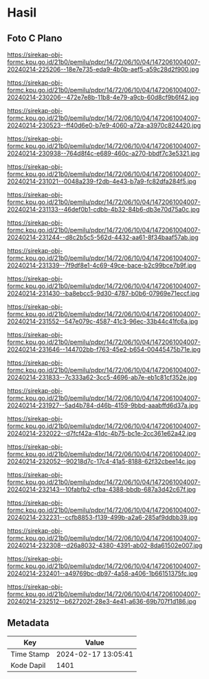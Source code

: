 # Hasil

## Foto C Plano

https://sirekap-obj-formc.kpu.go.id/21b0/pemilu/pdpr/14/72/06/10/04/1472061004007-20240214-225206--18e7e735-eda9-4b0b-aef5-a59c28d2f900.jpg

https://sirekap-obj-formc.kpu.go.id/21b0/pemilu/pdpr/14/72/06/10/04/1472061004007-20240214-230206--472e7e8b-11b8-4e79-a9cb-60d8cf9b6f42.jpg

https://sirekap-obj-formc.kpu.go.id/21b0/pemilu/pdpr/14/72/06/10/04/1472061004007-20240214-230523--ff40d6e0-b7e9-4060-a72a-a3970c824420.jpg

https://sirekap-obj-formc.kpu.go.id/21b0/pemilu/pdpr/14/72/06/10/04/1472061004007-20240214-230938--764d8f4c-e689-460c-a270-bbdf7c3e5321.jpg

https://sirekap-obj-formc.kpu.go.id/21b0/pemilu/pdpr/14/72/06/10/04/1472061004007-20240214-231021--0048a239-f2db-4e43-b7a9-fc82dfa284f5.jpg

https://sirekap-obj-formc.kpu.go.id/21b0/pemilu/pdpr/14/72/06/10/04/1472061004007-20240214-231133--46def0b1-cdbb-4b32-84b6-db3e70d75a0c.jpg

https://sirekap-obj-formc.kpu.go.id/21b0/pemilu/pdpr/14/72/06/10/04/1472061004007-20240214-231244--d8c2b5c5-562d-4432-aa61-8f34baaf57ab.jpg

https://sirekap-obj-formc.kpu.go.id/21b0/pemilu/pdpr/14/72/06/10/04/1472061004007-20240214-231339--7f9df8e1-4c69-49ce-bace-b2c99bce7b9f.jpg

https://sirekap-obj-formc.kpu.go.id/21b0/pemilu/pdpr/14/72/06/10/04/1472061004007-20240214-231430--ba8ebcc5-9d30-4787-b0b6-07969e71eccf.jpg

https://sirekap-obj-formc.kpu.go.id/21b0/pemilu/pdpr/14/72/06/10/04/1472061004007-20240214-231552--547e079c-4587-41c3-96ec-33b44c41fc6a.jpg

https://sirekap-obj-formc.kpu.go.id/21b0/pemilu/pdpr/14/72/06/10/04/1472061004007-20240214-231646--144702bb-f763-45e2-b654-00445475b71e.jpg

https://sirekap-obj-formc.kpu.go.id/21b0/pemilu/pdpr/14/72/06/10/04/1472061004007-20240214-231833--7c333a62-3cc5-4696-ab7e-eb1c81cf352e.jpg

https://sirekap-obj-formc.kpu.go.id/21b0/pemilu/pdpr/14/72/06/10/04/1472061004007-20240214-231927--5ad4b784-d46b-4159-9bbd-aaabffd6d37a.jpg

https://sirekap-obj-formc.kpu.go.id/21b0/pemilu/pdpr/14/72/06/10/04/1472061004007-20240214-232022--d7fcf42a-41dc-4b75-bc1e-2cc361e62a42.jpg

https://sirekap-obj-formc.kpu.go.id/21b0/pemilu/pdpr/14/72/06/10/04/1472061004007-20240214-232052--90218d7c-17c4-41a5-8188-62f32cbee14c.jpg

https://sirekap-obj-formc.kpu.go.id/21b0/pemilu/pdpr/14/72/06/10/04/1472061004007-20240214-232143--10fabfb2-cfba-4388-bbdb-687a3d42c67f.jpg

https://sirekap-obj-formc.kpu.go.id/21b0/pemilu/pdpr/14/72/06/10/04/1472061004007-20240214-232231--ccfb8853-f139-499b-a2a6-285af9ddbb39.jpg

https://sirekap-obj-formc.kpu.go.id/21b0/pemilu/pdpr/14/72/06/10/04/1472061004007-20240214-232308--d26a8032-4380-4391-ab02-8da61502e007.jpg

https://sirekap-obj-formc.kpu.go.id/21b0/pemilu/pdpr/14/72/06/10/04/1472061004007-20240214-232401--a49769bc-db97-4a58-a406-1b66151375fc.jpg

https://sirekap-obj-formc.kpu.go.id/21b0/pemilu/pdpr/14/72/06/10/04/1472061004007-20240214-232512--b627202f-28e3-4e41-a636-69b707f1d186.jpg


## Metadata

| Key        | Value               |
| ---------- | ------------------- |
| Time Stamp | 2024-02-17 13:05:41 |
| Kode Dapil | 1401                |



